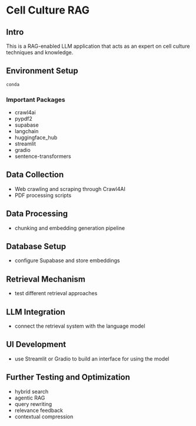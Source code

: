 # Cell Culture RAG

## Intro
This is a RAG-enabled LLM application that acts as an expert on cell culture techniques and knowledge.

## Environment Setup

```powershell
conda 

```

### Important Packages

* crawl4ai
* pypdf2
* supabase
* langchain
* huggingface_hub
* streamlit
* gradio
* sentence-transformers

## Data Collection

* Web crawling and scraping through Crawl4AI
* PDF processing scripts

## Data Processing

* chunking and embedding generation pipeline

## Database Setup

* configure Supabase and store embeddings

## Retrieval Mechanism

* test different retrieval approaches

## LLM Integration

* connect the retrieval system with the language model

## UI Development

* use Streamlit or Gradio to build an interface for using the model

## Further Testing and Optimization

* hybrid search
* agentic RAG
* query rewriting
* relevance feedback
* contextual compression